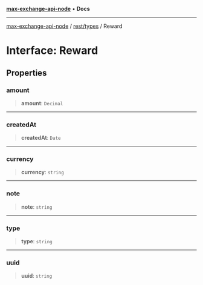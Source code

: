 [**max-exchange-api-node**](../../../README.md) • **Docs**

***

[max-exchange-api-node](../../../modules.md) / [rest/types](../README.md) / Reward

# Interface: Reward

## Properties

### amount

> **amount**: `Decimal`

***

### createdAt

> **createdAt**: `Date`

***

### currency

> **currency**: `string`

***

### note

> **note**: `string`

***

### type

> **type**: `string`

***

### uuid

> **uuid**: `string`
